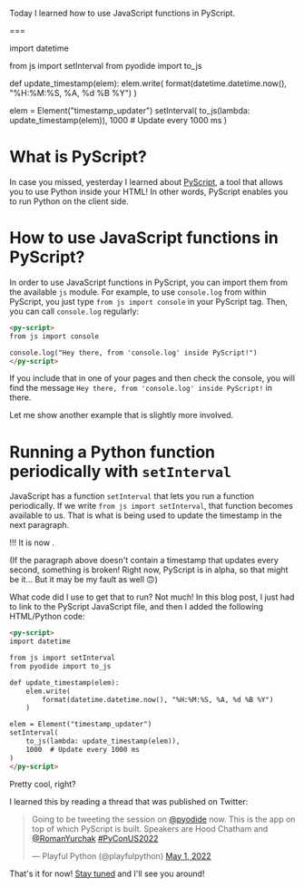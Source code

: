 Today I learned how to use JavaScript functions in PyScript.

===

<script async src="https://platform.twitter.com/widgets.js" charset="utf-8"></script>
<script defer src="/user/themes/myquark/js/pyscript_alpha.min.js"></script>

<py-script>
import datetime

from js import setInterval
from pyodide import to_js

def update_timestamp(elem):
    elem.write(
        format(datetime.datetime.now(), "%H:%M:%S, %A, %d %B %Y")
    )

elem = Element("timestamp_updater")
setInterval(
    to_js(lambda: update_timestamp(elem)),
    1000  # Update every 1000 ms
)
</py-script>


# What is PyScript?

In case you missed, yesterday I learned about [PyScript][pyscript-til],
a tool that allows you to use Python inside your HTML!
In other words, PyScript enables you to run Python on the client side.


# How to use JavaScript functions in PyScript?

In order to use JavaScript functions in PyScript, you can import them from the available `js` module.
For example, to use `console.log` from within PyScript, you just type `from js import console` in your PyScript tag.
Then, you can call `console.log` regularly:

```html
<py-script>
from js import console

console.log("Hey there, from 'console.log' inside PyScript!")
</py-script>
```

If you include that in one of your pages and then check the console,
you will find the message `Hey there, from 'console.log' inside PyScript!` in there.

Let me show another example that is slightly more involved.


# Running a Python function periodically with `setInterval`

JavaScript has a function `setInterval` that lets you run a function periodically.
If we write `from js import setInterval`, that function becomes available to us.
That is what is being used to update the timestamp in the next paragraph.

!!! It is now <span id="timestamp_updater"></span>.

(If the paragraph above doesn't contain a timestamp that updates every second,
something is broken!
Right now, PyScript is in alpha, so that might be it...
But it may be my fault as well 🙃)

What code did I use to get that to run?
Not much!
In this blog post, I just had to link to the PyScript JavaScript file,
and then I added the following HTML/Python code:

```html
<py-script>
import datetime

from js import setInterval
from pyodide import to_js

def update_timestamp(elem):
    elem.write(
        format(datetime.datetime.now(), "%H:%M:%S, %A, %d %B %Y")
    )

elem = Element("timestamp_updater")
setInterval(
    to_js(lambda: update_timestamp(elem)),
    1000  # Update every 1000 ms
)
</py-script>
```

Pretty cool, right?

I learned this by reading a thread that was published on Twitter:

<blockquote class="twitter-tweet"><p lang="en" dir="ltr">Going to be tweeting the session on <a href="https://twitter.com/pyodide?ref_src=twsrc%5Etfw">@pyodide</a> now. This is the app on top of which PyScript is built. Speakers are Hood Chatham and <a href="https://twitter.com/RomanYurchak?ref_src=twsrc%5Etfw">@RomanYurchak</a> <a href="https://twitter.com/hashtag/PyConUS2022?src=hash&amp;ref_src=twsrc%5Etfw">#PyConUS2022</a></p>&mdash; Playful Python (@playfulpython) <a href="https://twitter.com/playfulpython/status/1520763819152519168?ref_src=twsrc%5Etfw">May 1, 2022</a></blockquote>


[pyscript-til]: /blog/til/pyscript

That's it for now! [Stay tuned][subscribe] and I'll see you around!

[subscribe]: /subscribe
